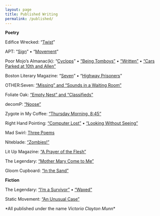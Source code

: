 ```yaml
---
layout: page
title: Published Writing
permalink: /published/
---
```


**Poetry**

<p>Edifice Wrecked: &#8220;<a href="http://www.edificewrecked.com/index.php?option=com_content&amp;task=view&amp;itemid=34&amp;id=394" target="_blank">Twist</a>&#8221;</p>
<p>APT: &#8220;<a href="http://apt.aforementionedproductions.com/seven/munn2.htm" target="_blank">Sign</a>&#8221; • &#8220;<a href="http://apt.aforementionedproductions.com/seven/munn1.htm" target="_blank">Movement</a>&#8221;</p>
<p>Poor Mojo&#8217;s Almanac(k): &#8220;<a href="http://www.poormojo.org/cgi-bin/gennie.pl?Poetry+308+bi" target="_blank">Cyclops</a>&#8221; • <a href="http://www.poormojo.org/cgi-bin/gennie.pl?Poetry+385+bi">&#8220;Being Tomboys&#8221;</a> •  <a href="http://www.poormojo.org/cgi-bin/gennie.pl?Poetry+385+bi">&#8220;Written&#8221;</a> • <a href="http://www.poormojo.org/cgi-bin/gennie.pl?Poetry+462+bi">&#8220;Cars Parked at 10th and Allen&#8221;</a></p>
<p>Boston Literary Magazine: &#8220;<a href="http://www.bostonliterarymagazine.com/win07poetry.html">Seven</a>&#8221; • &#8220;<a href="http://www.bostonliterarymagazine.com/sum07poetry.html">Highway Prisoners</a>&#8221;</p>
<p>OTHER:Seven: <a href="http://www.albanypoets.com/other/issue7/claytonmunn.asp">&#8220;Missing&#8221; and &#8220;Sounds in a Waiting Room&#8221;</a></p>
<p>Foliate Oak: <a href="http://www.foliateoak.uamont.edu/archives-1/march/poetry/two-poems-by-victoria-clayton-munn">&#8220;Empty Nest&#8221; and &#8220;Classifieds&#8221;</a></p>
<p>decomP: <a href="http://decompmagazine.com/september2007.htm">&#8220;Noose&#8221;</a></p>
<p>Zygote in My Coffee: <a href="http://www.zygoteinmycoffee.com/90s/issue94thursdaymorn.html">&#8220;Thursday Morning, 8:45&#8221;</a></p>
<div>
<p>Right Hand Pointing: <a href="http://www.righthandpointing.com/humor/victoriamunn.html">&#8220;Computer Lost&#8221;</a> • <a href="http://www.righthandpointing.com/humor/victoriamunn.html">&#8220;Looking Without Seeing&#8221;</a></p>
</div>
<p>Mad Swirl: <a href="http://www.madswirl.com/content/poetry/Victoria_Munn.html">Three Poems</a></p>
<p>Niteblade: <a href="http://www.niteblade.com">&#8220;Zombies!&#8221;</a></p>
<p>Lit Up Magazine: <a href="http://litupmagazine.wordpress.com/new/">&#8220;A Prayer of the Flesh&#8221;</a></p>
<p>The Legendary: <a href="http://www.downdirtyword.com/authors/victoriaclaytonmunn.html">&#8220;Mother Mary Come to Me&#8221;</a></p>
<p>Gloom Cupboard: <a href="http://www.gloomcupboard.com/2009/05/95.html">&#8220;In the Sand&#8221;</a></p>

**Fiction**
<p>The Legendary: <a href="http://www.downdirtyword.com/authors/victoriaclaytonmunn.html">&#8220;I&#8217;m a Survivor&#8221;</a> • <a href="http://www.downdirtyword.com/fictionpage.html">&#8220;Waxed&#8221;</a></p>
<p>Static Movement: <a href="http://staticmovement.com/anunusualcase.htm">&#8220;An Unusual Case&#8221;</a></p>
<p>*All published under the name <em>Victoria Clayton Munn</em>*</p>
